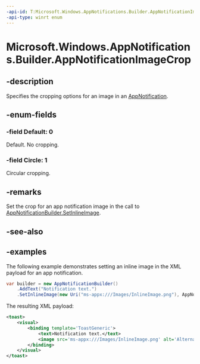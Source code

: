 ```yaml
---
-api-id: T:Microsoft.Windows.AppNotifications.Builder.AppNotificationImageCrop
-api-type: winrt enum
---
```


# Microsoft.Windows.AppNotifications.Builder.AppNotificationImageCrop

<!--
public enum AppNotificationImageCrop
-->


## -description

Specifies the cropping options for an image in an [AppNotification](xref:Microsoft.Windows.AppNotifications.AppNotification).

## -enum-fields

### -field Default: 0

Default. No cropping.

### -field Circle: 1

Circular cropping.

## -remarks

Set the crop for an app notification image in the call to  [AppNotificationBuilder.SetInlineImage](xref:Microsoft.Windows.AppNotifications.Builder.AppNotificationBuilder.SetInlineImage(Windows.Foundation.Uri,Microsoft.Windows.AppNotifications.Builder.AppNotificationImageCrop,System.String)).

## -see-also

## -examples

The following example demonstrates setting an inline image in the XML payload for an app notification. 

```csharp
var builder = new AppNotificationBuilder()
    .AddText("Notification text.")
    .SetInlineImage(new Uri("ms-appx:///Images/InlineImage.png"), AppNotificationImageCrop.Circle, "Alternate text");
```

The resulting XML payload:

```xml
<toast>
    <visual>
        <binding template='ToastGeneric'>
            <text>Notification text.</text>
            <image src='ms-appx:///Images/InlineImage.png' alt='Alternate text' hint-crop='circle'/>
        </binding>
    </visual>
</toast>
```


